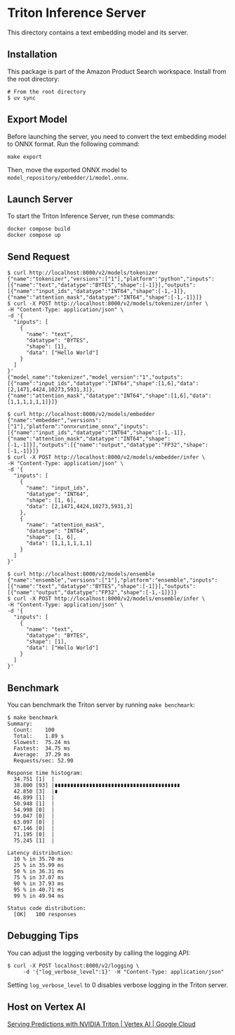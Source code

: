 # Triton Inference Server

This directory contains a text embedding model and its server.

## Installation

This package is part of the Amazon Product Search workspace. Install from the root directory:

```shell
# From the root directory
$ uv sync
```

## Export Model

Before launching the server, you need to convert the text embedding model to ONNX format. Run the following command:

```
make export
```

Then, move the exported ONNX model to `model_repository/embedder/1/model.onnx`.

## Launch Server

To start the Triton Inference Server, run these commands:

```
docker compose build
docker compose up
```

## Send Request

```
$ curl http://localhost:8000/v2/models/tokenizer
{"name":"tokenizer","versions":["1"],"platform":"python","inputs":[{"name":"text","datatype":"BYTES","shape":[-1]}],"outputs":[{"name":"input_ids","datatype":"INT64","shape":[-1,-1]},{"name":"attention_mask","datatype":"INT64","shape":[-1,-1]}]}
$ curl -X POST http://localhost:8000/v2/models/tokenizer/infer \
-H "Content-Type: application/json" \
-d '{
  "inputs": [
    {
      "name": "text",
      "datatype": "BYTES",
      "shape": [1],
      "data": ["Hello World"]
    }
  ]
}'
{"model_name":"tokenizer","model_version":"1","outputs":[{"name":"input_ids","datatype":"INT64","shape":[1,6],"data":[2,1471,4424,10273,5931,3]},{"name":"attention_mask","datatype":"INT64","shape":[1,6],"data":[1,1,1,1,1,1]}]}
```

```
$ curl http://localhost:8000/v2/models/embedder
{"name":"embedder","versions":["1"],"platform":"onnxruntime_onnx","inputs":[{"name":"input_ids","datatype":"INT64","shape":[-1,-1]},{"name":"attention_mask","datatype":"INT64","shape":[-1,-1]}],"outputs":[{"name":"output","datatype":"FP32","shape":[-1,-1]}]}
$ curl -X POST http://localhost:8000/v2/models/embedder/infer \
-H "Content-Type: application/json" \
-d '{
  "inputs": [
    {
      "name": "input_ids",
      "datatype": "INT64",
      "shape": [1, 6],
      "data": [2,1471,4424,10273,5931,3]
    },
    {
      "name": "attention_mask",
      "datatype": "INT64",
      "shape": [1, 6],
      "data": [1,1,1,1,1,1]
    }
  ]
}'
```

```
$ curl http://localhost:8000/v2/models/ensemble
{"name":"ensemble","versions":["1"],"platform":"ensemble","inputs":[{"name":"text","datatype":"BYTES","shape":[-1]}],"outputs":[{"name":"output","datatype":"FP32","shape":[-1,-1]}]}
$ curl -X POST http://localhost:8000/v2/models/ensemble/infer \
-H "Content-Type: application/json" \
-d '{
  "inputs": [
    {
      "name": "text",
      "datatype": "BYTES",
      "shape": [1],
      "data": ["Hello World"]
    }
  ]
}'
```

## Benchmark

You can benchmark the Triton server by running `make benchmark`:

```
$ make benchmark
Summary:
  Count:	100
  Total:	1.89 s
  Slowest:	75.24 ms
  Fastest:	34.75 ms
  Average:	37.29 ms
  Requests/sec:	52.90

Response time histogram:
  34.751 [1]  |
  38.800 [93] |∎∎∎∎∎∎∎∎∎∎∎∎∎∎∎∎∎∎∎∎∎∎∎∎∎∎∎∎∎∎∎∎∎∎∎∎∎∎∎∎
  42.850 [3]  |∎
  46.899 [1]  |
  50.948 [1]  |
  54.998 [0]  |
  59.047 [0]  |
  63.097 [0]  |
  67.146 [0]  |
  71.195 [0]  |
  75.245 [1]  |

Latency distribution:
  10 % in 35.70 ms
  25 % in 35.99 ms
  50 % in 36.31 ms
  75 % in 37.07 ms
  90 % in 37.93 ms
  95 % in 40.71 ms
  99 % in 49.94 ms

Status code distribution:
  [OK]   100 responses
```

## Debugging Tips

You can adjust the logging verbosity by calling the logging API:

```
$ curl -X POST localhost:8000/v2/logging \
     -d '{"log_verbose_level":1}' -H "Content-Type: application/json"
```

Setting `log_verbose_level` to 0 disables verbose logging in the Triton server.

## Host on Vertex AI

[Serving Predictions with NVIDIA Triton  |  Vertex AI  |  Google Cloud](https://cloud.google.com/vertex-ai/docs/predictions/using-nvidia-triton)
